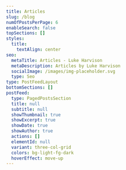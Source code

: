 ```yaml
---
title: Articles
slug: /blog
numOfPostsPerPage: 6
enableSearch: false
topSections: []
styles:
  title:
    textAlign: center
seo:
  metaTitle: Articles - Luke Harvison
  metaDescription: Articles by Luke Harvison
  socialImage: /images/img-placeholder.svg
  type: Seo
type: PostFeedLayout
bottomSections: []
postFeed:
  type: PagedPostsSection
  title: null
  subtitle: null
  showThumbnail: true
  showExcerpt: true
  showDate: true
  showAuthor: true
  actions: []
  elementId: null
  variant: three-col-grid
  colors: bg-light-fg-dark
  hoverEffect: move-up
---
```

